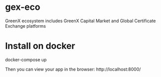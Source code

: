# gex-eco

GreenX ecosystem includes GreenX Capital Market and Global Certificate Exchange platforms

# Install on docker

docker-compose up

Then you can view your app in the browser: http://localhost:8000/ 
